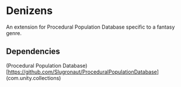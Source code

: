 # Denizens
An extension for Procedural Population Database specific to a fantasy genre.  


## Dependencies  
(Procedural Population Database)[https://github.com/Slugronaut/ProceduralPopulationDatabase]
(com.unity.collections)
